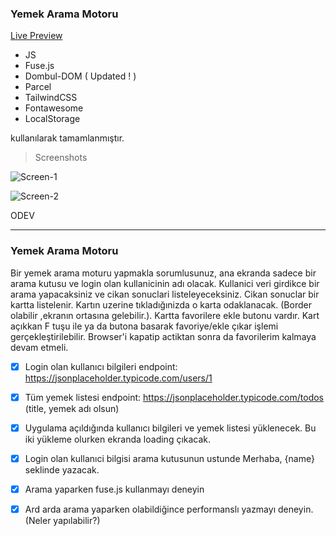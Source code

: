 ### Yemek Arama Motoru

[Live Preview](https://bootcamp-movwf-foodie.netlify.app/)

- JS
- Fuse.js
- Dombul-DOM ( Updated ! )
- Parcel
- TailwindCSS
- Fontawesome
- LocalStorage

kullanılarak tamamlanmıştır.

> Screenshots

![Screen-1](https://i.ibb.co/8KZnb1B/foodie-1.png)

![Screen-2](https://i.ibb.co/K7XYKdv/foodie-2.png)

ODEV

---

### Yemek Arama Motoru

Bir yemek arama moturu yapmakla sorumlusunuz, ana ekranda sadece bir arama kutusu ve login olan kullanicinin adı olacak.
Kullanici veri girdikce bir arama yapacaksiniz ve cikan sonuclari listeleyeceksiniz.
Cikan sonuclar bir kartta listelenir. Kartın uzerine tıkladığınizda o karta odaklanacak. (Border olabilir ,ekranın ortasına gelebilir.). Kartta favorilere ekle butonu vardır. Kart açıkkan F tuşu ile ya da butona basarak favoriye/ekle çıkar işlemi gerçekleştirilebilir. Browser'i kapatip actiktan sonra da favorilerim kalmaya devam etmeli.

- [x] Login olan kullanıcı bilgileri endpoint: https://jsonplaceholder.typicode.com/users/1

- [x] Tüm yemek listesi endpoint: https://jsonplaceholder.typicode.com/todos (title, yemek adı olsun)

- [x] Uygulama açıldığında kullanıcı bilgileri ve yemek listesi yüklenecek. Bu iki yükleme olurken ekranda loading çıkacak.

- [x] Login olan kullanıci bilgisi arama kutusunun ustunde Merhaba, {name} seklinde yazacak.

* [x] Arama yaparken fuse.js kullanmayı deneyin

* [x] Ard arda arama yaparken olabildiğince performanslı yazmayı deneyin. (Neler yapılabilir?)
